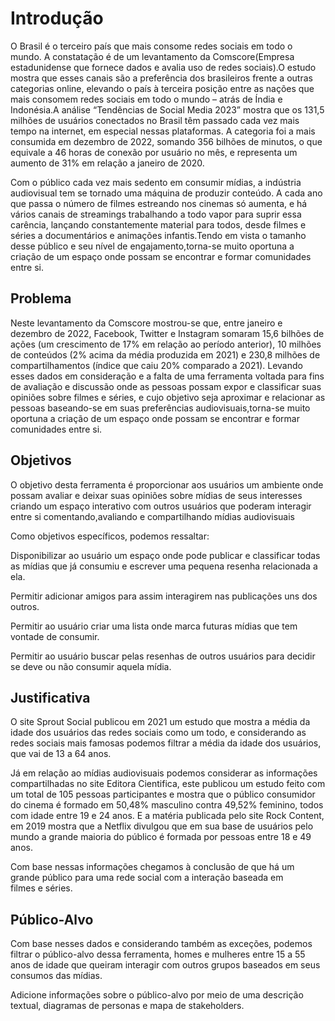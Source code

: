 # Introdução
O Brasil é o terceiro país que mais consome redes sociais em todo o mundo. A constatação é de um levantamento da Comscore(Empresa estadunidense que fornece dados e avalia uso de redes sociais).O estudo mostra que esses canais são a preferência dos brasileiros frente a outras categorias online, elevando o país à terceira posição entre as nações que mais consomem redes sociais em todo o mundo – atrás de Índia e Indonésia.A análise “Tendências de Social Media 2023” mostra que os 131,5 milhões de usuários conectados no Brasil têm passado cada vez mais tempo na internet, em especial nessas plataformas. A categoria foi a mais consumida em dezembro de 2022, somando 356 bilhões de minutos, o que equivale a 46 horas de conexão por usuário no mês, e representa um aumento de 31% em relação a janeiro de 2020.

Com o público cada vez mais sedento em consumir mídias, a indústria audiovisual tem se tornado uma máquina de produzir conteúdo. A cada ano que passa o número de filmes estreando nos cinemas só aumenta, e há vários canais de streamings trabalhando a todo vapor para suprir essa carência, lançando constantemente material para todos, desde filmes e séries a documentários e animações infantis.Tendo em vista o tamanho desse público e seu nível de engajamento,torna-se muito oportuna a criação de um espaço onde possam se encontrar e formar comunidades entre si.

## Problema
Neste levantamento da Comscore mostrou-se que, entre janeiro e dezembro de 2022, Facebook, Twitter e Instagram somaram 15,6 bilhões de ações (um crescimento de 17% em relação ao período anterior), 10 milhões de conteúdos (2% acima da média produzida em 2021) e 230,8 milhões de compartilhamentos (índice que caiu 20% comparado a 2021).
Levando esses dados em consideração e a falta de uma ferramenta voltada para fins de avaliação e discussão onde as pessoas possam expor e classificar suas opiniões sobre filmes e séries, e cujo objetivo seja aproximar e relacionar as pessoas baseando-se em suas preferências audiovisuais,torna-se muito oportuna a criação de um espaço onde possam se encontrar e formar comunidades entre si.

## Objetivos

O objetivo desta ferramenta é proporcionar aos usuários um ambiente onde possam avaliar e deixar suas opiniões sobre mídias de seus interesses criando um espaço interativo com outros usuários que poderam interagir entre si comentando,avaliando e compartilhando mídias audiovisuais 

Como objetivos específicos, podemos ressaltar: 

Disponibilizar ao usuário um espaço onde pode publicar e classificar todas as mídias que já consumiu e escrever uma pequena resenha relacionada a ela.  

Permitir adicionar amigos para assim interagirem nas publicações uns dos outros.    

Permitir ao usuário criar uma lista onde marca futuras mídias que tem vontade de consumir. 

Permitir ao usuário buscar pelas resenhas de outros usuários para decidir se deve ou não consumir aquela mídia.
 
## Justificativa

O site Sprout Social publicou em 2021 um estudo que mostra a média da idade dos usuários das redes sociais como um todo, e considerando as redes sociais mais famosas podemos filtrar a média da idade dos usuários, que vai de 13 a 64 anos.
  
Já em relação ao mídias audiovisuais podemos considerar as informações compartilhadas no site Editora Cientifica, este publicou um estudo feito com um total de 105 pessoas participantes e mostra que o público consumidor do cinema é formado em 50,48% masculino contra 49,52% feminino, todos com idade entre 19 e 24 anos. E a matéria publicada pelo site Rock Content, em 2019 mostra que a Netflix divulgou que em sua base de usuários pelo mundo a grande maioria do público é formada por pessoas entre 18 e 49 anos.  

 Com base nessas informações chegamos à conclusão de que há um grande público para uma rede social com a interação baseada em filmes e séries.

## Público-Alvo

Com base nesses dados e considerando também as exceções, podemos filtrar o público-alvo dessa ferramenta, homes e mulheres entre 15 a 55 anos de idade que queiram interagir com outros grupos baseados em seus consumos das mídias.

Adicione informações sobre o público-alvo por meio de uma descrição textual, diagramas de personas e mapa de stakeholders.

